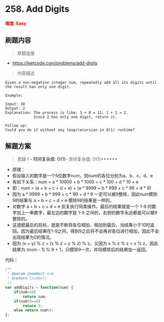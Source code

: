 # 258. Add Digits

**<font color=red>难度: Easy</font>**

## 刷题内容

> 原题连接

* https://leetcode.com/problems/add-digits

> 内容描述

```
Given a non-negative integer num, repeatedly add all its digits until the result has only one digit.

Example:

Input: 38
Output: 2 
Explanation: The process is like: 3 + 8 = 11, 1 + 1 = 2. 
             Since 2 has only one digit, return it.
             
Follow up:
Could you do it without any loop/recursion in O(1) runtime?
```

## 解题方案

> 思路 1
******- 时间复杂度: O(1)******- 空间复杂度: O(1)******

* 原理：
* 假设输入的数字是一个5位数字num，则num的各位分别为a、b、c、d、e 
* 有如下关系：num = a * 10000 + b * 1000 + c * 100 + d * 10 + e
* 即：num = (a + b + c + d + e) + (a * 9999 + b * 999 + c * 99 + d * 9)  
* 因为 a * 9999 + b * 999 + c * 99 + d * 9 一定可以被9整除，因此num模除9的结果与 a + b + c + d + e 模除9的结果是一样的。
* 对数字 a + b + c + d + e 反复执行同类操作，最后的结果就是一个 1-9 的数字加上一串数字，最左边的数字是 1-9 之间的，右侧的数字永远都是可以被9整除的。
* 这道题最后的目标，就是不断将各位相加，相加到最后，当结果小于10时返回。因为最后结果在1-9之间，得到9之后将不会再对各位进行相加，因此不会出现结果为0的情况。
* 因为 (x + y) % z = (x % z + y % z) % z，又因为 x % z % z = x % z，因此结果为 (num - 1) % 9 + 1，只模除9一次，并将模除后的结果加一返回。
 
代码：

```javascript
/**
 * @param {number} num
 * @return {number}
 */
var addDigits = function(num) {
    if(num==0)
        return num;
    if(num%9==0)
        return 9;
    else return num%9;
};
```

